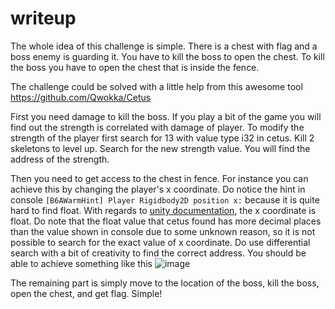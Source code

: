 # writeup
The whole idea of this challenge is simple. There is a chest with flag and a boss enemy is guarding it. You have to kill the boss to open the chest. To kill the boss you have to open the chest that is inside the fence.

The challenge could be solved with a little help from this awesome tool https://github.com/Qwokka/Cetus

First you need damage to kill the boss. If you play a bit of the game you will find out the strength is correlated with damage of player. To modify the strength of the player first search for 13 with value type i32 in cetus. Kill 2 skeletons to level up. Search for the new strength value. You will find the address of the strength.

Then you need to get access to the chest in fence. For instance you can achieve this by changing the player's x coordinate. Do notice the hint in console `[B6AWarmHint] Player Rigidbody2D position x:` because it is quite hard to find float. With regards to [unity documentation](https://docs.unity3d.com/ScriptReference/Vector2-x.html), the x coordinate is float. Do note that the float value that cetus found has more decimal places than the value shown in console due to some unknown reason, so it is not possible to search for the exact value of x coordinate. Do use differential search with a bit of creativity to find the correct address.
You should be able to achieve something like this
![image](https://github.com/blackb6a/blackb6a-ctf-2023-challenges/assets/33385719/729af854-c5cc-49e1-a587-a3907679aa7a)

The remaining part is simply move to the location of the boss, kill the boss, open the chest, and get flag. Simple!
